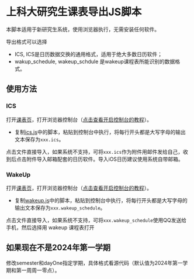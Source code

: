 # 上科大研究生课表导出JS脚本

本脚本适用于新研究生系统，使用浏览器执行，无需安装任何软件。

导出格式可以选择 
- ICS, ICS是日历数据交换的通用格式，适用于绝大多数日历软件；
- wakup_schedule, wakeup_schdule 是wakeup课程表所能识别的数据格式。

## 使用方法

### ICS

打开[课表页](https://graduate.shanghaitech.edu.cn/gsapp/sys/wdkbappshtech/*default/index.do)，打开浏览器控制台（[点击查看开启控制台的教程](https://screenful.com/guide/how-to/how-to-open-the-browser-developer-console)）。

- 复制[ics.js](./ics.js)中的脚本，粘贴到控制台中执行，将每行开头都是大写字母的输出文本保存为`xxx.ics`。

点击文件直接导入，如果系统不支持，可将`xxx.ics`作为附件用邮件发给自己，收到后点击附件导入邮箱配套的日历软件。导入iOS日历建议使用系统自带邮箱。

### WakeUp

打开[课表页](https://graduate.shanghaitech.edu.cn/gsapp/sys/wdkbappshtech/*default/index.do)，打开浏览器控制台（[点击查看开启控制台的教程](https://screenful.com/guide/how-to/how-to-open-the-browser-developer-console)）。

- 复制[wakeup.js](./wakeup.js)中的脚本，粘贴到控制台中执行，将每行开头都是大写字母的输出文本保存为`xxx.wakeup_schedule`。

点击文件直接导入，如果系统不支持，可将`xxx.wakeup_schedule`使用QQ发送给手机，然后选择用 wakeup 课程表打开

## 如果现在不是2024年第一学期

修改semester和dayOne指定学期，具体格式看源代码（默认值为2024年第一学期和第一周周一零点）。
